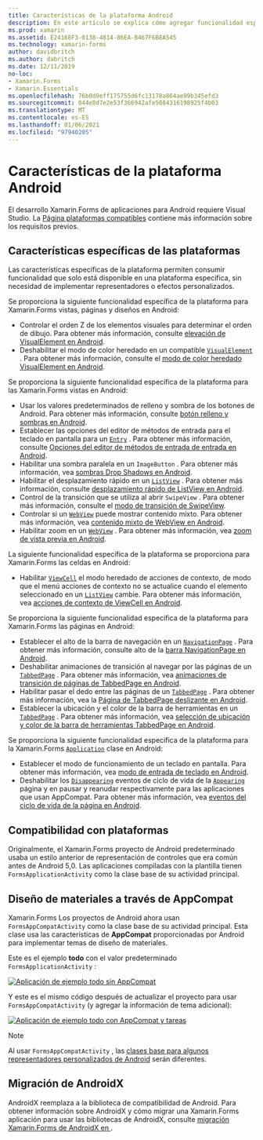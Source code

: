 ```yaml
---
title: Características de la plataforma Android
description: En este artículo se explica cómo agregar funcionalidad específica de Android a Xamarin.Forms las aplicaciones.
ms.prod: xamarin
ms.assetid: E24168F3-0138-4814-86EA-B467F6B8A545
ms.technology: xamarin-forms
author: davidbritch
ms.author: dabritch
ms.date: 12/11/2019
no-loc:
- Xamarin.Forms
- Xamarin.Essentials
ms.openlocfilehash: 76b0d9eff175755d6fc13178a864ae99b345efd3
ms.sourcegitcommit: 044e8d7e2e53f366942afe5084316198925f4b03
ms.translationtype: MT
ms.contentlocale: es-ES
ms.lasthandoff: 01/06/2021
ms.locfileid: "97940205"
---
```

# <a name="android-platform-features"></a>Características de la plataforma Android

El desarrollo Xamarin.Forms de aplicaciones para Android requiere Visual Studio. La [Página plataformas compatibles](~/get-started/supported-platforms.md) contiene más información sobre los requisitos previos.

## <a name="platform-specifics"></a>Características específicas de las plataformas

Las características específicas de la plataforma permiten consumir funcionalidad que solo está disponible en una plataforma específica, sin necesidad de implementar representadores o efectos personalizados.

Se proporciona la siguiente funcionalidad específica de la plataforma para Xamarin.Forms vistas, páginas y diseños en Android:

- Controlar el orden Z de los elementos visuales para determinar el orden de dibujo. Para obtener más información, consulte [elevación de VisualElement en Android](visualelement-elevation.md).
- Deshabilitar el modo de color heredado en un compatible [`VisualElement`](xref:Xamarin.Forms.VisualElement) . Para obtener más información, consulte el [modo de color heredado VisualElement en Android](legacy-color-mode.md).

Se proporciona la siguiente funcionalidad específica de la plataforma para las Xamarin.Forms vistas en Android:

- Usar los valores predeterminados de relleno y sombra de los botones de Android. Para obtener más información, consulte [botón relleno y sombras en Android](button-padding-shadow.md).
- Establecer las opciones del editor de métodos de entrada para el teclado en pantalla para un [`Entry`](xref:Xamarin.Forms.Entry) . Para obtener más información, consulte [Opciones del editor de métodos de entrada de entrada en Android](entry-ime-options.md).
- Habilitar una sombra paralela en un `ImageButton` . Para obtener más información, vea [sombras Drop Shadows en Android](imagebutton-drop-shadow.md).
- Habilitar el desplazamiento rápido en un [`ListView`](xref:Xamarin.Forms.ListView) . Para obtener más información, consulte [desplazamiento rápido de ListView en Android](listview-fast-scrolling.md).
- Control de la transición que se utiliza al abrir `SwipeView` . Para obtener más información, consulte el [modo de transición de SwipeView](swipeview-swipetransitionmode.md).
- Controlar si un [`WebView`](xref:Xamarin.Forms.WebView) puede mostrar contenido mixto. Para obtener más información, vea [contenido mixto de WebView en Android](webview-mixed-content.md).
- Habilitar zoom en un [`WebView`](xref:Xamarin.Forms.WebView) . Para obtener más información, vea [zoom de vista previa en Android](webview-zoom-controls.md).

La siguiente funcionalidad específica de la plataforma se proporciona para Xamarin.Forms las celdas en Android:

- Habilitar [`ViewCell`](xref:Xamarin.Forms.ViewCell) el modo heredado de acciones de contexto, de modo que el menú acciones de contexto no se actualice cuando el elemento seleccionado en un [`ListView`](xref:Xamarin.Forms.ListView) cambie. Para obtener más información, vea [acciones de contexto de ViewCell en Android](viewcell-context-actions.md).

Se proporciona la siguiente funcionalidad específica de la plataforma para Xamarin.Forms las páginas en Android:

- Establecer el alto de la barra de navegación en un [`NavigationPage`](xref:Xamarin.Forms.NavigationPage) . Para obtener más información, consulte alto de la [barra NavigationPage en Android](navigationpage-bar-height.md).
- Deshabilitar animaciones de transición al navegar por las páginas de un [`TabbedPage`](xref:Xamarin.Forms.TabbedPage) . Para obtener más información, vea [animaciones de transición de páginas de TabbedPage en Android](tabbedpage-transition-animations.md).
- Habilitar pasar el dedo entre las páginas de un [`TabbedPage`](xref:Xamarin.Forms.TabbedPage) . Para obtener más información, vea la [Página de TabbedPage deslizante en Android](tabbedpage-page-swiping.md).
- Establecer la ubicación y el color de la barra de herramientas en un [`TabbedPage`](xref:Xamarin.Forms.TabbedPage) . Para obtener más información, vea [selección de ubicación y color de la barra de herramientas TabbedPage en Android](tabbedpage-toolbar-placement-color.md).

Se proporciona la siguiente funcionalidad específica de la plataforma para la Xamarin.Forms [`Application`](xref:Xamarin.Forms.Application) clase en Android:

- Establecer el modo de funcionamiento de un teclado en pantalla. Para obtener más información, vea [modo de entrada de teclado en Android](soft-keyboard-input-mode.md).
- Deshabilitar los [`Disappearing`](xref:Xamarin.Forms.Page.Appearing) eventos de ciclo de vida de la [`Appearing`](xref:Xamarin.Forms.Page.Appearing) página y en pausar y reanudar respectivamente para las aplicaciones que usan AppCompat. Para obtener más información, vea [eventos del ciclo de vida de la página en Android](page-lifecycle-events.md).

## <a name="platform-support"></a>Compatibilidad con plataformas

Originalmente, el Xamarin.Forms proyecto de Android predeterminado usaba un estilo anterior de representación de controles que era común antes de Android 5,0. Las aplicaciones compiladas con la plantilla tienen `FormsApplicationActivity` como la clase base de su actividad principal.

## <a name="material-design-via-appcompat"></a>Diseño de materiales a través de AppCompat

Xamarin.Forms Los proyectos de Android ahora usan `FormsAppCompatActivity` como la clase base de su actividad principal. Esta clase usa las características de **AppCompat** proporcionadas por Android para implementar temas de diseño de materiales.

Este es el ejemplo **todo** con el valor predeterminado `FormsApplicationActivity` :

[![Aplicación de ejemplo todo sin AppCompat](images/before-appcompat-sml.png)](images/before-appcompat.png#lightbox "Aplicación de ejemplo todo sin AppCompat")

Y este es el mismo código después de actualizar el proyecto para usar `FormsAppCompatActivity` (y agregar la información de tema adicional):

[![Aplicación de ejemplo todo con AppCompat y tareas](images/post-appcompat-sml.png)](images/post-appcompat.png#lightbox "Aplicación de ejemplo todo con AppCompat y tareas")

> [!NOTE]
> Al usar `FormsAppCompatActivity` , las [clases base para algunos representadores personalizados de Android](~/xamarin-forms/app-fundamentals/custom-renderer/renderers.md) serán diferentes.

## <a name="androidx-migration"></a>Migración de AndroidX

AndroidX reemplaza a la biblioteca de compatibilidad de Android. Para obtener información sobre AndroidX y cómo migrar una Xamarin.Forms aplicación para usar las bibliotecas de AndroidX, consulte [migración Xamarin.Forms de AndroidX en ](~/xamarin-forms/platform/android/androidx-migration.md).
